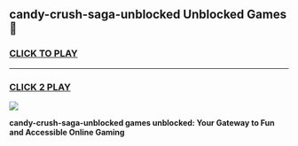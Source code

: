 
## candy-crush-saga-unblocked Unblocked Games👋
<h3>
<a href="https://news.freeplayer.one?title=candy-crush-saga-unblocked&ref=16F">CLICK TO PLAY</a></h3>
<hr>

<h3>
<a href="https://news.freeplayer.one?title=candy-crush-saga-unblocked&ref=16F">CLICK 2 PLAY</a>
  
</h3>

<a href="https://news.freeplayer.one?title=candy-crush-saga-unblocked&ref=16F/"><img src="https://clearcache.store/games.png"></a>


**candy-crush-saga-unblocked games unblocked: Your Gateway to Fun and Accessible Online Gaming**
